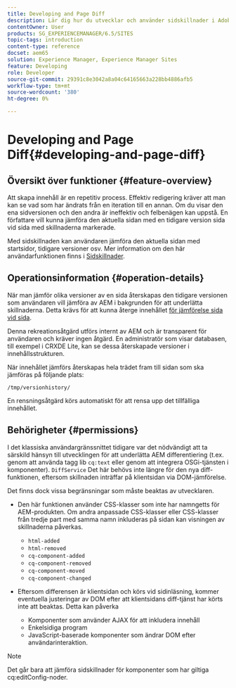 ```yaml
---
title: Developing and Page Diff
description: Lär dig hur du utvecklar och använder sidskillnader i Adobe Experience Manager.
contentOwner: User
products: SG_EXPERIENCEMANAGER/6.5/SITES
topic-tags: introduction
content-type: reference
docset: aem65
solution: Experience Manager, Experience Manager Sites
feature: Developing
role: Developer
source-git-commit: 29391c8e3042a8a04c64165663a228bb4886afb5
workflow-type: tm+mt
source-wordcount: '380'
ht-degree: 0%

---
```


# Developing and Page Diff{#developing-and-page-diff}

## Översikt över funktioner {#feature-overview}

Att skapa innehåll är en repetitiv process. Effektiv redigering kräver att man kan se vad som har ändrats från en iteration till en annan. Om du visar den ena sidversionen och den andra är ineffektiv och felbenägen kan uppstå. En författare vill kunna jämföra den aktuella sidan med en tidigare version sida vid sida med skillnaderna markerade.

Med sidskillnaden kan användaren jämföra den aktuella sidan med startsidor, tidigare versioner osv. Mer information om den här användarfunktionen finns i [Sidskillnader](/help/sites-authoring/page-diff.md).

## Operationsinformation {#operation-details}

När man jämför olika versioner av en sida återskapas den tidigare versionen som användaren vill jämföra av AEM i bakgrunden för att underlätta skillnaderna. Detta krävs för att kunna återge innehållet [för jämförelse sida vid sida](/help/sites-developing/pagediff.md#operation-details).

Denna rekreationsåtgärd utförs internt av AEM och är transparent för användaren och kräver ingen åtgärd. En administratör som visar databasen, till exempel i CRXDE Lite, kan se dessa återskapade versioner i innehållsstrukturen.

När innehållet jämförs återskapas hela trädet fram till sidan som ska jämföras på följande plats:

`/tmp/versionhistory/`

En rensningsåtgärd körs automatiskt för att rensa upp det tillfälliga innehållet.

## Behörigheter {#permissions}

I det klassiska användargränssnittet tidigare var det nödvändigt att ta särskild hänsyn till utvecklingen för att underlätta AEM differentiering (t.ex. genom att använda tagg lib `cq:text` eller genom att integrera OSGi-tjänsten i komponenter). `DiffService` Det här behövs inte längre för den nya diff-funktionen, eftersom skillnaden inträffar på klientsidan via DOM-jämförelse.

Det finns dock vissa begränsningar som måste beaktas av utvecklaren.

* Den här funktionen använder CSS-klasser som inte har namngetts för AEM-produkten. Om andra anpassade CSS-klasser eller CSS-klasser från tredje part med samma namn inkluderas på sidan kan visningen av skillnaderna påverkas.

   * `html-added`
   * `html-removed`
   * `cq-component-added`
   * `cq-component-removed`
   * `cq-component-moved`
   * `cq-component-changed`

* Eftersom differensen är klientsidan och körs vid sidinläsning, kommer eventuella justeringar av DOM efter att klientsidans diff-tjänst har körts inte att beaktas. Detta kan påverka

   * Komponenter som använder AJAX för att inkludera innehåll
   * Enkelsidiga program
   * JavaScript-baserade komponenter som ändrar DOM efter användarinteraktion.

>[!NOTE]
>
>Det går bara att jämföra sidskillnader för komponenter som har giltiga cq:editConfig-noder.
